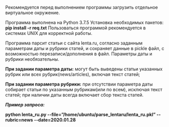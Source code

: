 Рекомендуется перед выполнением программы загрузить отдельное виртуальное окружение.

Программа выполнена на Python 3.7.5
Установка необходимых пакетов: **pip install -r req.txt**
Пользоваться программой рекомендуется в системах UNIX для корректной работы.

Программа парсит статьи с сайта lenta.ru, согласно заданным параметрам даты и рубрики статей, 
и сохраняет данные в pickle файл, с возможностью перезаписи/дополнения в файл. 
Параметры даты и рубрики необязательны.

**При задании параметра даты:** могут быть выведены статьи указанных рубрик или всех рубрик(news/articles), включая текст статей;

**При задании параметра рубрики:** при отсутствии параметра даты собирает статьи по указанным рубрикам(или по всем), исключая текст статей;
при наличии даты всегда включает сбор текста статей.

***Пример запроса:***

**python lenta_ru.py --file=”/home/ubuntu/parse_lentaru/lenta_ru.pkl” --rubric=news --date=2020.01.28**
